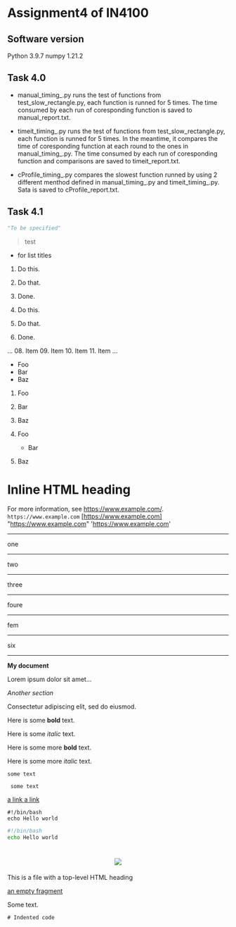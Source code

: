 # Assignment4 of IN4100

## Software version

Python 3.9.7
numpy 1.21.2

## Task 4.0

* manual_timing_.py runs the test of functions from test_slow_rectangle.py, each function is runned for 5 times. The time consumed by each run of coresponding function is saved to manual_report.txt.

* timeit_timing_.py runs the test of functions from test_slow_rectangle.py, each function is runned for 5 times.  In the meantime, it compares the time of coresponding function at each round to the ones in manual_timing_.py. The time consumed by each run of coresponding function and comparisons are saved to timeit_report.txt.

* cProfile_timing_.py compares the slowest function runned by using 2 different menthod defined in manual_timing_.py and timeit_timing_.py. Sata is saved to cProfile_report.txt.

## Task 4.1

```python
"To be specified"
```

> test

* for list titles

1. Do this.
1. Do that.
1. Done.

0. Do this.
0. Do that.
0. Done.

...
08. Item
09. Item
10. Item
11. Item
...

* Foo
* Bar
* Baz

1. Foo
1. Bar
1. Baz

1. Foo
   * Bar
1. Baz

<h1>Inline HTML heading</h1>

For more information, see https://www.example.com/.
`https://www.example.com`
[https://www.example.com]
"https://www.example.com"
'https://www.example.com'

---
one

- - -
two

***
three

* * *
foure

****
fem

---
six

---


**My document**

Lorem ipsum dolor sit amet...

_Another section_

Consectetur adipiscing elit, sed do eiusmod.


Here is some **bold** text.

Here is some *italic* text.

Here is some more __bold__ text.

Here is some more _italic_ text.

`some text `

` some text`


[ a link ](https://www.example.com/)
[a link](https://www.example.com/)

```
#!/bin/bash
echo Hello world
```
```bash
#!/bin/bash
echo Hello world
```

<h1 align="center"><img src="https://placekitten.com/300/150"/></h1>

This is a file with a top-level HTML heading


[an empty fragment](#)

Some text.

    # Indented code


